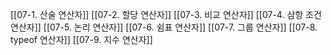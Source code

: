 [[07-1. 산술 연산자]]
[[07-2. 할당 연산자]]
[[07-3. 비교 연산자]]
[[07-4. 삼항 조건 연산자]]
[[07-5. 논리 연산자]]
[[07-6. 쉼표 연산자]]
[[07-7. 그룹 연산자]]
[[07-8. typeof 연산자]]
[[07-9. 지수 연산자]]